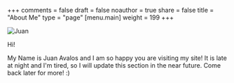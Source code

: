 +++
comments = false
draft = false
noauthor = true
share = false
title = "About Me"
type = "page"
[menu.main]
weight = 199
+++

![Juan](/uploads/juan_fish_niagara.png "Juan")

Hi!

My Name is Juan Avalos and I am so happy you are visiting my site! It is late at night and I'm tired, so I will update this section in the near future. Come back later for more! :)

